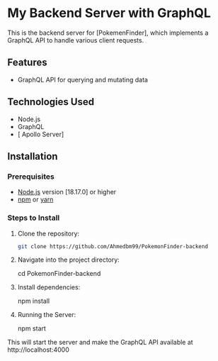 # My Backend Server with GraphQL

This is the backend server for [PokemenFinder], which implements a GraphQL API to handle various client requests.

## Features

- GraphQL API for querying and mutating data

## Technologies Used

- Node.js
- GraphQL
- [ Apollo Server]

## Installation

### Prerequisites

- [Node.js](https://nodejs.org/) version [18.17.0] or higher
- [npm](https://www.npmjs.com/) or [yarn](https://yarnpkg.com/)

### Steps to Install

1. Clone the repository:

   ```bash
   git clone https://github.com/Ahmedbm99/PokemonFinder-backend

2. Navigate into the project directory: 

    cd PokemonFinder-backend

3. Install dependencies:

    npm install

4. Running the Server:
    
    npm start

This will start the server and make the GraphQL API available at http://localhost:4000
